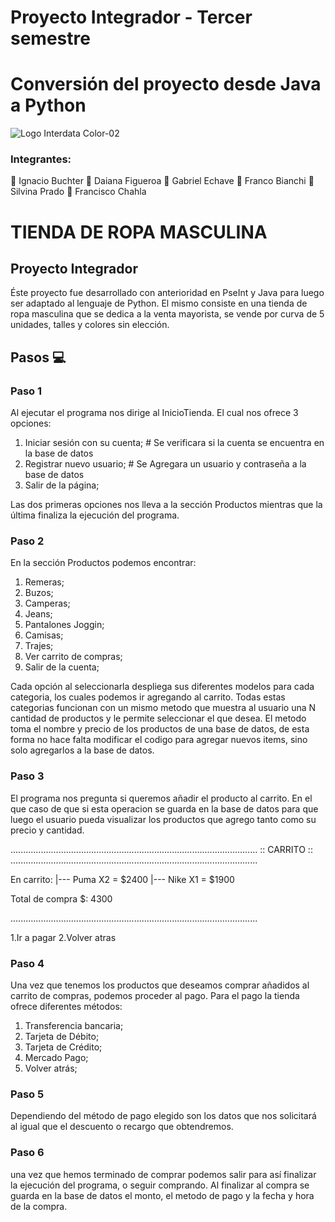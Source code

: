 # Proyecto Integrador - Tercer semestre
# Conversión del proyecto desde Java a Python
![Logo Interdata Color-02](https://user-images.githubusercontent.com/112593194/236959451-08cbc3fb-cc4a-4650-aeaa-2996dbb91046.jpg)
### Integrantes:
:small_blue_diamond: Ignacio Buchter
:small_blue_diamond: Daiana Figueroa
:small_blue_diamond: Gabriel Echave 
:small_blue_diamond: Franco Bianchi 
:small_blue_diamond: Silvina Prado
:small_blue_diamond: Francisco Chahla 
# TIENDA DE ROPA MASCULINA
## Proyecto Integrador
Éste proyecto fue desarrollado con anterioridad en PseInt y Java para luego ser adaptado al lenguaje de Python. El mismo consiste en una tienda de ropa masculina que se dedica a la venta mayorista, se vende por curva de 5 unidades, talles y colores sin elección.

## Pasos 💻
### Paso 1 
Al ejecutar el programa nos dirige al InicioTienda. El cual nos ofrece 3 opciones:

1. Iniciar sesión con su cuenta;   # Se verificara si la cuenta se encuentra en la base de datos
2. Registrar nuevo usuario;        # Se Agregara un usuario y contraseña a la base de datos
3. Salir de la página;

Las dos primeras opciones nos lleva a la sección Productos mientras que la última finaliza la ejecución del programa.
### Paso 2
En la sección Productos podemos encontrar:

1. Remeras;
2. Buzos;
3. Camperas;
4. Jeans;
5. Pantalones Joggin;
6. Camisas;
7. Trajes;
8. Ver carrito de compras;
9. Salir de la cuenta;

Cada opción al seleccionarla despliega sus diferentes modelos para cada categoria, los cuales podemos ir agregando al carrito. Todas estas categorias funcionan con un mismo metodo que muestra al usuario una N cantidad de productos y le permite seleccionar el que desea. El metodo toma el nombre y precio de los productos de una base de datos, de esta forma no hace falta modificar el codigo para agregar nuevos items, sino solo agregarlos a la base de datos. 

### Paso 3
El programa nos pregunta si queremos añadir el producto al carrito. En el que caso de que si esta operacion se guarda en la base de datos para que luego el usuario pueda visualizar los productos que agrego tanto como su precio y cantidad.

..................................................................................................
::                                         CARRITO                                              ::
..................................................................................................

En carrito:
|--- Puma X2 = $2400
|--- Nike X1 = $1900 

Total de compra $: 4300

..................................................................................................

1.Ir a pagar
2.Volver atras

### Paso 4
Una vez que tenemos los productos que deseamos comprar añadidos al carrito de compras, podemos proceder al pago.
Para el pago la tienda ofrece diferentes métodos:

1. Transferencia bancaria;
2. Tarjeta de Débito;
3. Tarjeta de Crédito;
4. Mercado Pago;
5. Volver atrás;

### Paso 5
Dependiendo del método de pago elegido son los datos que nos solicitará al igual que el descuento o recargo que obtendremos.

### Paso 6
una vez que hemos terminado de comprar podemos salir para así finalizar la ejecución del programa, o seguir comprando. Al finalizar al compra se guarda en la base de datos el monto, el metodo de pago y la fecha y hora de la compra.
